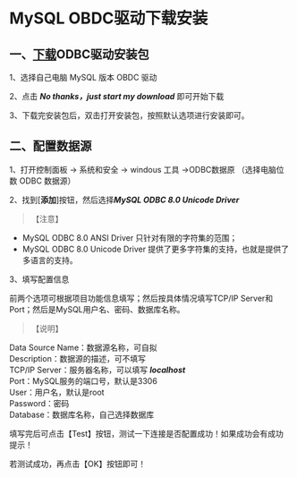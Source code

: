 # MySQL OBDC驱动下载安装

## 一、[下载](https://dev.mysql.com/downloads/connector/odbc/)ODBC驱动安装包

1、选择自己电脑 MySQL 版本 OBDC 驱动
  
2、点击 ***No thanks，just start my download*** 即可开始下载

3、下载完安装包后，双击打开安装包，按照默认选项进行安装即可。

## 二、配置数据源

1、打开控制面板 -> 系统和安全 -> windous 工具 ->ODBC数据原 （选择电脑位数 ODBC 数据源）  

2、找到[**添加**]按钮，然后选择***MySQL ODBC 8.0 Unicode Driver***
> 【注意】  

* MySQL ODBC 8.0 ANSI Driver 只针对有限的字符集的范围；
* MySQL ODBC 8.0 Unicode Driver 提供了更多字符集的支持，也就是提供了多语言的支持。

3、填写配置信息

前两个选项可根据项目功能信息填写；然后按具体情况填写TCP/IP Server和Port；然后是MySQL用户名、密码、数据库名称。
>【说明】  

Data Source Name：数据源名称，可自拟  
Description：数据源的描述，可不填写  
TCP/IP Server：服务器名称，可以填写 ***localhost***  
Port：MySQL服务的端口号，默认是3306  
User：用户名，默认是root  
Password：密码  
Database：数据库名称，自己选择数据库

填写完后可点击【Test】按钮，测试一下连接是否配置成功！如果成功会有成功提示！

若测试成功，再点击【OK】按钮即可！
